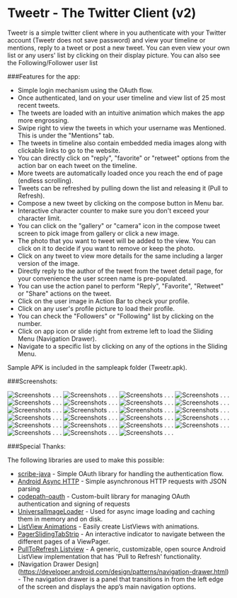Tweetr - The Twitter Client (v2)
=================

Tweetr is a simple twitter client where in you authenticate with your Twitter account (Tweetr does not save password) and view your timeline or mentions, reply to a tweet or post a new tweet.
You can even view your own list or any users' list by clicking on their display picture. You can also see the Following/Follower user list

###Features for the app:

* Simple login mechanism using the OAuth flow.
* Once authenticated, land on your user timeline and view list of 25 most recent tweets. 
* The tweets are loaded with an intuitive animation which makes the app more engrossing.
* Swipe right to view the tweets in which your username was Mentioned. This is under the "Mentions" tab.
* The tweets in timeline also contain embedded media images along with clickable links to go to the website.
* You can directly click on "reply", "favorite" or "retweet" options from the action bar on each tweet on the timeline.
* More tweets are automatically loaded once you reach the end of page (endless scrolling).
* Tweets can be refreshed by pulling down the list and releasing it (Pull to Refresh).
* Compose a new tweet by clicking on the compose button in Menu bar.
* Interactive character counter to make sure you don't exceed your character limit.
* You can click on the "gallery" or "camera" icon in the compose tweet screen to pick image from gallery or click a new image.
* The photo that you want to tweet will be added to the view. You can click on it to decide if you want to remove or keep the photo.
* Click on any tweet to view more details for the same including a larger version of the image.
* Directly reply to the author of the tweet from the tweet detail page, for your convenience the user screen name is pre-populated.
* You can use the action panel to perform "Reply", "Favorite", "Retweet" or "Share" actions on the tweet.
* Click on the user image in Action Bar to check your profile. 
* Click on any user's profile picture to load their profile.
* You can check the "Followers" or "Following" list by clicking on the number.
* Click on app icon or slide right from extreme left to load the Sliding Menu (Navigation Drawer).
* Navigate to a specific list by clicking on any of the options in the Sliding Menu.


Sample APK is included in the sampleapk folder (Tweetr.apk).

###Screenshots:



![Screenshots](/sampleapk/01a1.png "Screenshot")
.
.
.
![Screenshots](/sampleapk/01a2.png "Screenshot")
.
.
.
![Screenshots](/sampleapk/01b.png "Screenshot")
.
.
.
![Screenshots](/sampleapk/01b2.png "Screenshot")
.
.
.
![Screenshots](/sampleapk/01b3.png "Screenshot")
.
.
.
![Screenshots](/sampleapk/01c.png "Screenshot")
.
.
.
![Screenshots](/sampleapk/02a.png "Screenshot")
.
.
.
![Screenshots](/sampleapk/02b.png "Screenshot")
.
.
.
![Screenshots](/sampleapk/03a.png "Screenshot")
.
.
.
![Screenshots](/sampleapk/03b.png "Screenshot")
.
.
.
![Screenshots](/sampleapk/03c.png "Screenshot")
.
.
.
![Screenshots](/sampleapk/03d.png "Screenshot")
.
.
.
![Screenshots](/sampleapk/03e.png "Screenshot")
.
.
.
![Screenshots](/sampleapk/04a.png "Screenshot")
.
.
.
![Screenshots](/sampleapk/04b.png "Screenshot")
.
.
.
![Screenshots](/sampleapk/04c.png "Screenshot")
.
.
.
![Screenshots](/sampleapk/04c1.png "Screenshot")
.
.
.
![Screenshots](/sampleapk/04c2.png "Screenshot")
.
.
.
![Screenshots](/sampleapk/05a.png "Screenshot")
.
.
.
![Screenshots](/sampleapk/05b.png "Screenshot")
.
.
.
![Screenshots](/sampleapk/05c.png "Screenshot")
.
.
.
![Screenshots](/sampleapk/06a.png "Screenshot")
.
.
.
![Screenshots](/sampleapk/06b.png "Screenshot")
.
.
.

###Special Thanks:

The following libraries are used to make this possible:

 * [scribe-java](https://github.com/fernandezpablo85/scribe-java) - Simple OAuth library for handling the authentication flow.
 * [Android Async HTTP](https://github.com/loopj/android-async-http) - Simple asynchronous HTTP requests with JSON parsing
 * [codepath-oauth](https://github.com/thecodepath/android-oauth-handler) - Custom-built library for managing OAuth authentication and signing of requests
 * [UniversalImageLoader](https://github.com/nostra13/Android-Universal-Image-Loader) - Used for async image loading and caching them in memory and on disk.
 * [ListView Animations](https://github.com/nhaarman/ListViewAnimations) - Easily create ListViews with animations. 
 * [PagerSlidingTabStrip](https://github.com/astuetz/PagerSlidingTabStrip) - An interactive indicator to navigate between the different pages of a ViewPager. 
 * [PullToRefresh Listview](https://github.com/erikwt/PullToRefresh-ListView) - A generic, customizable, open source Android ListView implementation that has 'Pull to Refresh' functionality.
 * [Navigation Drawer Design] (https://developer.android.com/design/patterns/navigation-drawer.html) - The navigation drawer is a panel that transitions in from the left edge of the screen and displays the app’s main navigation options.
